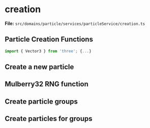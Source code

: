 # creation

**File:** `src/domains/particle/services/particleService/creation.ts`

## Particle Creation Functions

```typescript
import { Vector3 } from 'three'; {...}
```

## Create a new particle

## Mulberry32 RNG function

## Create particle groups

## Create particles for groups

